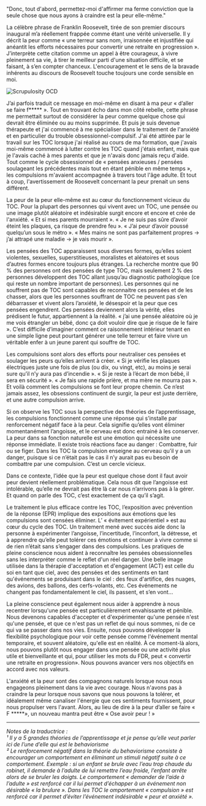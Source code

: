 "Donc, tout d'abord, permettez-moi d'affirmer ma ferme conviction que la seule chose que nous ayons à craindre est la peur elle-même."

La célèbre phrase de Franklin Roosevelt, tirée de son premier discours inaugural m’a réellement frappée comme étant une vérité universelle. Il y décrit la peur comme « une terreur sans nom, irraisonnée et injustifiée qui anéantit les efforts nécessaires pour convertir une retraite en progression ». J’interprète cette citation comme un appel à être courageux, à vivre pleinement sa vie, à tirer le meilleur parti d'une situation difficile, et se faisant, à s’en compter chanceux. L'encouragement et le sens de la bravade inhérents au discours de Roosevelt touche toujours une corde sensible en moi.

![Scrupulosity OCD](/static/images/illustrations/other/fdr.webp)

J’ai parfois traduit ce message en moi-même en disant à ma peur « d’aller se faire f***** ». Tout en trouvant écho dans mon côté rebelle, cette phrase me permettait surtout de considérer la peur comme quelque chose qui devrait être éliminée ou au moins supprimée. Et puis je suis devenue thérapeute et j'ai commencé à me spécialiser dans le traitement de l'anxiété et en particulier du trouble obsessionnel-compulsif. J'ai été attirée par le travail sur les TOC lorsque j'ai réalisé au cours de ma formation, que j'avais moi-même commencé à lutter contre les TOC quand j'étais enfant, mais que je l'avais caché à mes parents et que je n'avais donc jamais reçu d'aide. Tout comme le cycle obsessionnel de « pensées anxieuses / pensées soulageant les précédentes mais tout en étant pénible en même temps », les compulsions m'avaient accompagnée à travers tout l'âge adulte. Et tout à coup, l'avertissement de Roosevelt concernant la peur prenait un sens différent.

La peur de la peur elle-même est au cœur du fonctionnement vicieux du TOC. Pour la plupart des personnes qui vivent avec un TOC, une pensée ou une image plutôt aléatoire et indésirable surgit encore et encore et crée de l'anxiété. « Et si mes parents mourraient ». « Je ne suis pas sûre d’avoir éteint les plaques, ça risque de prendre feu ». « J’ai peur d’avoir poussé quelqu’un sous le métro ». « Mes mains ne sont pas parfaitement propres → j’ai attrapé une maladie → je vais mourir ».

Les pensées des TOC apparaissent sous diverses formes, qu’elles soient violentes, sexuelles, superstitieuses, moralistes et aléatoires et sous d’autres formes encore toujours plus étranges. La recherche montre que 90 % des personnes ont des pensées de type TOC, mais seulement 2 % des personnes développent des TOC allant jusqu’au diagnostic pathologique (ce qui reste un nombre important de personnes). Les personnes qui ne souffrent pas de TOC sont capables de reconnaitre ces pensées et de les chasser, alors que les personnes souffrant de TOC ne peuvent pas s’en débarrasser et vivent alors l’anxiété, le désespoir et la peur que ces pensées engendrent. Ces pensées deviennent alors la vérité, elles prédisent le futur, appartiennent à la réalité. « j’ai une pensée aléatoire où je me vois étrangler un bébé, donc ça doit vouloir dire que je risque de le faire ». C’est difficile d’imaginer comment ce raisonnement intérieur tenant en une simple ligne peut pourtant générer une telle terreur et faire vivre un véritable enfer à un jeune parent qui souffre de TOC.

Les compulsions sont alors des efforts pour neutraliser ces pensées et soulager les peurs qu’elles arrivent à créer. « Si je vérifie les plaques électriques juste une fois de plus (ou dix, ou vingt, etc), au moins je serai sure qu’il n’y aura pas d’incendie ». « Si je reste à l’écart de mon bébé, il sera en sécurité ». « Je fais une rapide prière, et ma mère ne mourra pas ». Et voilà comment les compulsions se font leur propre chemin. Ce n’est jamais assez, les obsessions continuent de surgir, la peur est juste derrière, et une autre compulsion arrive.

Si on observe les TOC sous la perspective des théories de l’apprentissage, les compulsions fonctionnent comme une réponse qui s’installe par renforcement négatif face à la peur. Cela signifie qu’elles vont éliminer momentanément l’angoisse, et le cerveau est donc entrainé à les conserver. La peur dans sa fonction naturelle est une émotion qui nécessite une réponse immédiate. Il existe trois réactions face au danger : Combattre, fuir ou se figer. Dans les TOC la compulsion enseigne au cerveau qu’il y a un danger, puisque si ce n’était pas le cas il n’y aurait pas eu besoin de combattre par une compulsion. C’est un cercle vicieux.

Dans ce contexte, l’idée que la peur est quelque chose dont il faut avoir peur devient réellement problématique. Cela nous dit que l’angoisse est intolérable, qu’elle ne devrait pas être là car nous n’arrivons pas à la gérer. Et quand on parle des TOC, c’est exactement de ça qu’il s’agit.

Le traitement le plus efficace contre les TOC, l’exposition avec prévention de la réponse (EPR) implique des expositions aux émotions que les compulsions sont censées éliminer. L’ « évitement expérientiel » est au cœur du cycle des TOC. Un traitement mené avec succès aide donc la personne à expérimenter l’angoisse, l’incertitude, l’inconfort, la détresse, et à apprendre qu’elle peut tolérer ces émotions et continuer à vivre comme si de rien n’était sans s’engager dans des compulsions. Les pratiques de pleine conscience nous aident à reconnaître les pensées obsessionnelles sans les interpréter comme le reflet d'un réel danger. Une belle image utilisée dans la thérapie d'acceptation et d'engagement (ACT) est celle du soi en tant que ciel, avec des pensées et des sentiments en tant qu'événements se produisant dans le ciel : des feux d'artifice, des nuages, des avions, des ballons, des cerfs-volants, etc. Ces événements ne changent pas fondamentalement le ciel, ils passent, et s’en vont...

La pleine conscience peut également nous aider à apprendre à nous recentrer lorsqu'une pensée est particulièrement envahissante et pénible. Nous devenons capables d'accepter et d'expérimenter qu'une pensée n'est qu'une pensée, et que ce n'est pas un reflet de qui nous sommes, ni de ce qui va se passer dans nos vies. Ensuite, nous pouvons développer la flexibilité psychologique pour voir cette pensée comme l'événement mental temporaire, et souvent aléatoire, qu'elle est en réalité. À ce moment-là alors, nous pouvons plutôt nous engager dans une pensée ou une activité plus utile et bienveillante et qui, pour utiliser les mots du FDR, peut « convertir une retraite en progression». Nous pouvons avancer vers nos objectifs en accord avec nos valeurs.

L'anxiété et la peur sont des compagnons naturels lorsque nous nous engageons pleinement dans la vie avec courage. Nous n'avons pas à craindre la peur lorsque nous savons que nous pouvons la tolérer, et idéalement même canaliser l'énergie que ces sentiments fournissent, pour nous propulser vers l'avant. Alors, au lieu de dire à la peur d’aller se faire « F *****», un nouveau mantra peut être « Ose avoir peur ! »

---

_Notes de la traductrice :_ \
_¹ Il y a 5 grandes théories de l’apprentissage et je pense qu’elle veut parler ici de l’une d’elle qui est le behaviorisme_ \
_² Le renforcement négatif dans la théorie du behaviorisme consiste à encourager un comportement en éliminant un stimuli négatif suite à ce comportement. Exemple : si un enfant se brule avec l’eau trop chaude du robinet, il demande à l’adulte de lui remettre l’eau froide, l’enfant arrête alors de se bruler les doigts. Le comportement « demander de l’aide à l’adulte » est renforcé car il lui permet d’échapper à un événement non désirable « la brulure ». Dans les TOC le  omportement « compulsion » est renforcé car il permet d’éviter l’événement indésirable « peur et anxiété »._
